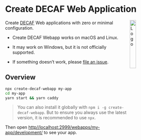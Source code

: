 # Create DECAF Web Application

<!-- markdownlint-disable MD033 -->
<img alt="Logo" align="right" src="https://docs.decafhub.com/img/logo.png" width="20%" />

Create [DECAF](https://docs.decafhub.com/) Web applications with zero or minimal configuration.

- Create DECAF Webapp works on macOS and Linux.

- It may work on Windows, but it is not officially supported.

- If something doesn’t work, please [file an issue](https://github.com/teloscube/create-decaf-webapp/issues/new).

## Overview

```bash
npx create-decaf-webapp my-app
cd my-app
yarn start && yarn caddy
```

> You can also install it globally with `npm i -g create-decaf-webapp`. But to ensure you always use the latest version, it is recommended to use `npx`.

Then open [http//localhost:2999/webapps/my-app/development/](http://localhost:2999/webapps/my-app/development/) to see your app.
